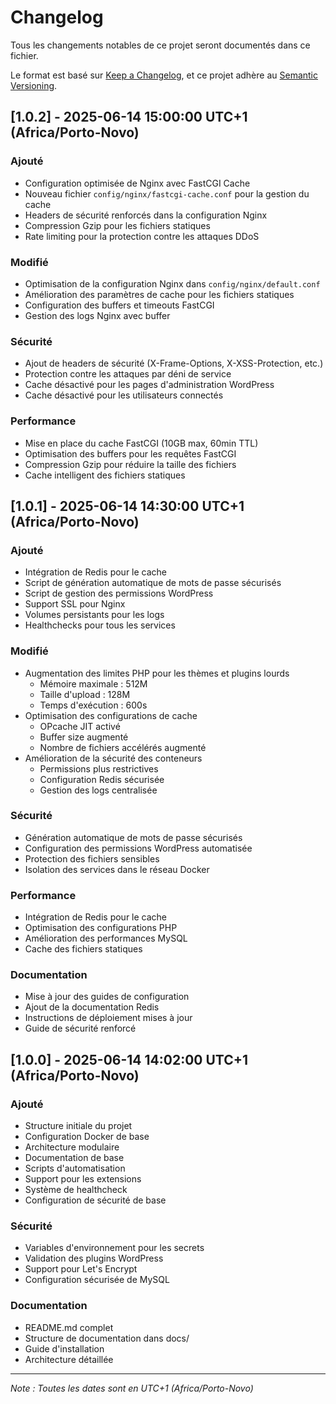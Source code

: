 # Changelog

Tous les changements notables de ce projet seront documentés dans ce fichier.

Le format est basé sur [Keep a Changelog](https://keepachangelog.com/fr/1.0.0/),
et ce projet adhère au [Semantic Versioning](https://semver.org/spec/v2.0.0.html).

## [1.0.2] - 2025-06-14 15:00:00 UTC+1 (Africa/Porto-Novo)

### Ajouté
- Configuration optimisée de Nginx avec FastCGI Cache
- Nouveau fichier `config/nginx/fastcgi-cache.conf` pour la gestion du cache
- Headers de sécurité renforcés dans la configuration Nginx
- Compression Gzip pour les fichiers statiques
- Rate limiting pour la protection contre les attaques DDoS

### Modifié
- Optimisation de la configuration Nginx dans `config/nginx/default.conf`
- Amélioration des paramètres de cache pour les fichiers statiques
- Configuration des buffers et timeouts FastCGI
- Gestion des logs Nginx avec buffer

### Sécurité
- Ajout de headers de sécurité (X-Frame-Options, X-XSS-Protection, etc.)
- Protection contre les attaques par déni de service
- Cache désactivé pour les pages d'administration WordPress
- Cache désactivé pour les utilisateurs connectés

### Performance
- Mise en place du cache FastCGI (10GB max, 60min TTL)
- Optimisation des buffers pour les requêtes FastCGI
- Compression Gzip pour réduire la taille des fichiers
- Cache intelligent des fichiers statiques

## [1.0.1] - 2025-06-14 14:30:00 UTC+1 (Africa/Porto-Novo)

### Ajouté
- Intégration de Redis pour le cache
- Script de génération automatique de mots de passe sécurisés
- Script de gestion des permissions WordPress
- Support SSL pour Nginx
- Volumes persistants pour les logs
- Healthchecks pour tous les services

### Modifié
- Augmentation des limites PHP pour les thèmes et plugins lourds
  - Mémoire maximale : 512M
  - Taille d'upload : 128M
  - Temps d'exécution : 600s
- Optimisation des configurations de cache
  - OPcache JIT activé
  - Buffer size augmenté
  - Nombre de fichiers accélérés augmenté
- Amélioration de la sécurité des conteneurs
  - Permissions plus restrictives
  - Configuration Redis sécurisée
  - Gestion des logs centralisée

### Sécurité
- Génération automatique de mots de passe sécurisés
- Configuration des permissions WordPress automatisée
- Protection des fichiers sensibles
- Isolation des services dans le réseau Docker

### Performance
- Intégration de Redis pour le cache
- Optimisation des configurations PHP
- Amélioration des performances MySQL
- Cache des fichiers statiques

### Documentation
- Mise à jour des guides de configuration
- Ajout de la documentation Redis
- Instructions de déploiement mises à jour
- Guide de sécurité renforcé

## [1.0.0] - 2025-06-14 14:02:00 UTC+1 (Africa/Porto-Novo)

### Ajouté
- Structure initiale du projet
- Configuration Docker de base
- Architecture modulaire
- Documentation de base
- Scripts d'automatisation
- Support pour les extensions
- Système de healthcheck
- Configuration de sécurité de base

### Sécurité
- Variables d'environnement pour les secrets
- Validation des plugins WordPress
- Support pour Let's Encrypt
- Configuration sécurisée de MySQL

### Documentation
- README.md complet
- Structure de documentation dans docs/
- Guide d'installation
- Architecture détaillée

---
*Note : Toutes les dates sont en UTC+1 (Africa/Porto-Novo)* 
